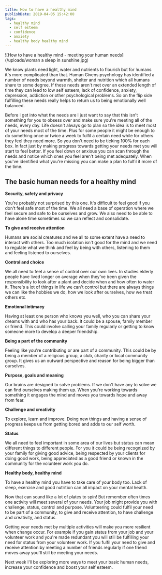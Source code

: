 ```yaml
---
title: How to have a healthy mind
publishDate: 2019-04-05 15:42:00
tags:
  - healthy mind
  - self esteem
  - confidence
  - anxiety
  - healthy body healthy mind
---
```

![How to have a healthy mind - meeting your human needs](/uploads/woman a sleep in sunshine.jpg)

We know plants need light, water and nutrients to flourish but for humans it's more complicated than that. Human Givens psychology has identified a number of needs beyond warmth, shelter and nutrition which all humans share to some degree. If these needs aren't met over an extended length of time they can lead to low self esteem, lack of confidence, anxiety, depression, addiction or other psychological problems. So on the flip side fulfilling these needs really helps to return us to being emotionally well balanced.

Before I get into what the needs are I just want to say that this isn't something for you to obsess over and make sure you're meeting all of the needs, every day. Life doesn't always go to plan so the idea is to meet most of your needs most of the time. Plus for some people it might be enough to do something once or twice a week to fulfil a certain need while for others they feel they need more. So you don't need to be ticking 100% for each box. In fact just by making progress towards getting your needs met you will start to feel better. If you feel down or anxious you can scan through the needs and notice which ones you feel aren't being met adequately. When you've identified what you're missing you can make a plan to fulfil it more of the time.

## **The basic human needs for a healthy mind**

**Security, safety and privacy**

You're probably not surprised by this one. It's difficult to feel good if you don't feel safe most of the time. We all need a base of operation where we feel secure and safe to be ourselves and grow. We also need to be able to have alone time sometimes so we can reflect and consolidate.

**To give and receive attention**

Humans are social creatures and we all to some extent have a need to interact with others. Too much isolation isn't good for the mind and we need to regulate what we think and feel by being with others, listening to them and feeling listened to ourselves.

**Control and choice**

We all need to feel a sense of control over our own lives. In studies elderly people have lived longer on average when they've been given the responsibility to look after a plant and decide when and how often to water it. There's a lot of things in life we can't control but there are always things we can like the hobbies we do, how we look after ourselves, how we treat others etc.

**Emotional intimacy**

Having at least one person who knows you well, who you can share your dreams with and who has your back. It could be a spouse, family member or friend. This could involve calling your family regularly or getting to know someone more to develop a deeper friendship.

**Being a part of the community**

Feeling like you're contributing or are part of a community. This could be by being a member of a religious group, a club, charity or local community group. It gives us an outward perspective and reason for being bigger than ourselves.

**Purpose, goals and meaning**

Our brains are designed to solve problems. If we don't have any to solve we can find ourselves making them up. When you're working towards something it engages the mind and moves you towards hope and away from fear.

**Challenge and creativity**

To explore, learn and improve. Doing new things and having a sense of progress keeps us from getting bored and adds to our self worth.

**Status**

We all need to feel important in some area of our lives but status can mean different things to different people. For you it could be being recognized by your family for giving good advice, being respected by your clients for doing good work, being appreciated as a good friend or known in the community for the volunteer work you do. 

**Healthy body, healthy mind**

To have a healthy mind you have to take care of your body too. Lack of sleep, exercise and good nutrition can all impact on your mental health.

Now that can sound like a lot of plates to spin! But remember often times one activity will meet several of your needs. Your job might provide you with challenge, status, control and purpose. Volunteering could fulfil your need to be part of a community, to give and receive attention,  to have challenge and creativity, and status. 

Getting your needs met by multiple activities will make you more resilient when change occur. For example if you gain status from your job and your volunteer work and you're made redundant you will still be fulfilling your need for status from your volunteer work. If you fulfil your need to give and receive attention by meeting a number of friends regularly if one friend moves away you'll still be meeting your needs.

Next week I'll be exploring more ways to meet your basic human needs, increase your confidence and boost your self esteem.
